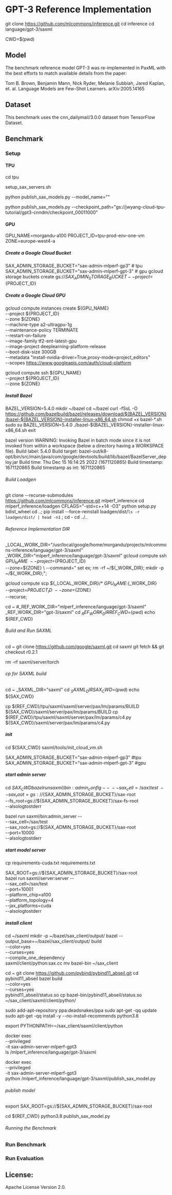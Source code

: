 # GPT-3 Reference Implementation

git clone https://github.com/mlcommons/inference.git
cd inference
cd language/gpt-3/saxml

CWD=$(pwd)

## Model
The benchmark reference model GPT-3 was re-implemented in PaxML with the best efforts to match available details from the paper:

Tom B. Brown, Benjamin Mann, Nick Ryder, Melanie Subbiah, Jared Kaplan, et. al. Language Models are Few-Shot Learners. arXiv:2005.14165

## Dataset
This benchmark uses the cnn_dailymail/3.0.0 dataset from TensorFlow Dataset.

## Benchmark

### Setup

#### TPU

cd tpu

setup_sax_servers.sh

python publish_sax_models.py --model_name=""

python publish_sax_models.py --checkpoint_path="gs://jwyang-cloud-tpu-tutorial/gpt3-cnndm/checkpoint_00011000"

#### GPU

GPU_NAME=morgandu-a100
PROJECT_ID=tpu-prod-env-one-vm
ZONE=europe-west4-a

##### Create a Google Cloud Bucket
SAX_ADMIN_STORAGE_BUCKET="sax-admin-mlperf-gp3" # tpu
SAX_ADMIN_STORAGE_BUCKET="sax-admin-mlperf-gpt-3" # gpu
gcloud storage buckets create gs://${SAX_ADMIN_STORAGE_BUCKET} --project=${PROJECT_ID}


##### Create a Google Cloud GPU
gcloud compute instances create ${GPU_NAME} \
   --project ${PROJECT_ID} \
   --zone ${ZONE} \
   --machine-type a2-ultragpu-1g \
   --maintenance-policy TERMINATE \
   --restart-on-failure \
   --image-family tf2-ent-latest-gpu \
   --image-project deeplearning-platform-release \
   --boot-disk-size 300GB \
   --metadata "install-nvidia-driver=True,proxy-mode=project_editors" \
   --scopes https://www.googleapis.com/auth/cloud-platform

gcloud compute ssh ${GPU_NAME} \
   --project ${PROJECT_ID} \
   --zone ${ZONE}


##### Install Bazel

BAZEL_VERSION=5.4.0
mkdir ~/bazel
cd ~/bazel
curl -fSsL -O https://github.com/bazelbuild/bazel/releases/download/${BAZEL_VERSION}/bazel-${BAZEL_VERSION}-installer-linux-x86_64.sh
chmod +x bazel-*.sh
sudo su
BAZEL_VERSION=5.4.0
./bazel-${BAZEL_VERSION}-installer-linux-x86_64.sh
exit

bazel version
WARNING: Invoking Bazel in batch mode since it is not invoked from within a workspace (below a directory having a WORKSPACE file).
Build label: 5.4.0
Build target: bazel-out/k8-opt/bin/src/main/java/com/google/devtools/build/lib/bazel/BazelServer_deploy.jar
Build time: Thu Dec 15 16:14:25 2022 (1671120865)
Build timestamp: 1671120865
Build timestamp as int: 1671120865


###### Build Loadgen
git clone --recurse-submodules https://github.com/mlcommons/inference.git mlperf_inference
cd mlperf_inference/loadgen
CFLAGS="-std=c++14 -O3" python setup.py bdist_wheel
cd ..; pip install --force-reinstall loadgen/dist/`ls -r loadgen/dist/ | head -n1` ; cd -
cd ../..


###### Reference Implementation DIR

_LOCAL_WORK_DIR="/usr/local/google/home/morgandu/projects/mlcommons-inference/language/gpt-3/saxml"
_WORK_DIR="mlperf_inference/language/gpt-3/saxml"
gcloud compute ssh ${GPU_NAME} \
    --project=${PROJECT_ID} \
    --zone=${ZONE} \
    --command="
      set ex;
      rm -rf ~/${_WORK_DIR};
      mkdir -p ~/${_WORK_DIR};";


gcloud compute scp ${_LOCAL_WORK_DIR}/* ${GPU_NAME}:${_WORK_DIR} \
    --project=${PROJECT_ID} \
    --zone=${ZONE} \
    --recurse;


cd ~
#_REF_WORK_DIR="mlperf_inference/language/gpt-3/saxml"
_REF_WORK_DIR="gpt-3/saxml"
cd ${_REF_WORK_DIR}
REF_CWD=$(pwd)
echo ${REF_CWD}


###### Build and Run SAXML
cd ~
git clone https://github.com/google/saxml.git
cd saxml
git fetch && git checkout r0.2.1

rm -rf saxml/server/torch

###### cp for SAXML build

cd ~
_SAXML_DIR="saxml"
cd ${_SAXML_DIR}
SAX_CWD=$(pwd)
echo ${SAX_CWD}


cp ${REF_CWD}/tpu/saxml/saxml/server/pax/lm/params/BUILD ${SAX_CWD}/saxml/server/pax/lm/params/BUILD
cp ${REF_CWD}/tpu/saxml/saxml/server/pax/lm/params/c4.py ${SAX_CWD}/saxml/server/pax/lm/params/c4.py


##### init
cd ${SAX_CWD}
saxml/tools/init_cloud_vm.sh

SAX_ADMIN_STORAGE_BUCKET="sax-admin-mlperf-gp3" #tpu
SAX_ADMIN_STORAGE_BUCKET="sax-admin-mlperf-gpt-3" #gpu

##### start admin server
cd ${SAX_CWD}
bazel run saxml/bin:admin_config -- \
  --sax_cell=/sax/test \
  --sax_root=gs://${SAX_ADMIN_STORAGE_BUCKET}/sax-root \
  --fs_root=gs://${SAX_ADMIN_STORAGE_BUCKET}/sax-fs-root \
  --alsologtostderr


bazel run saxml/bin:admin_server -- \
  --sax_cell=/sax/test \
  --sax_root=gs://${SAX_ADMIN_STORAGE_BUCKET}/sax-root \
  --port=10000 \
  --alsologtostderr

##### start model server
cp requirements-cuda.txt requirements.txt

SAX_ROOT=gs://${SAX_ADMIN_STORAGE_BUCKET}/sax-root \
bazel run saxml/server:server -- \
  --sax_cell=/sax/test \
  --port=10001 \
  --platform_chip=a100 \
  --platform_topology=4 \
  --jax_platforms=cuda \
  --alsologtostderr


##### install client

cd ~/saxml
mkdir -p ~/bazel/sax_client/output/
bazel --output_base=~/bazel/sax_client/output/ build \
        --color=yes \
        --curses=yes \
        --compile_one_dependency \
        saxml/client/python:sax.cc
mv bazel-bin ~/sax_client

cd ~
git clone https://github.com/pybind/pybind11_abseil.git
cd pybind11_abseil
bazel build \
        --color=yes \
        --curses=yes \
        pybind11_abseil/status.so
cp bazel-bin/pybind11_abseil/status.so ~/sax_client/saxml/client/python/

sudo add-apt-repository ppa:deadsnakes/ppa
sudo apt-get -qq update
sudo apt-get -qq install -y --no-install-recommends python3.8

export PYTHONPATH=~/sax_client/saxml/client/python


docker exec \
    --privileged \
    -it sax-admin-server-mlperf-gpt3 \
    ls /mlperf_inference/language/gpt-3/saxml


docker exec \
    --privileged \
    -it sax-admin-server-mlperf-gpt3 \
    python /mlperf_inference/language/gpt-3/saxml/publish_sax_model.py


###### publish model

export SAX_ROOT=gs://${SAX_ADMIN_STORAGE_BUCKET}/sax-root

cd ${REF_CWD}
python3.8 publish_sax_model.py


###### Running the Benchmark

### Run Benchmark

### Run Evaluation


## License:
Apache License Version 2.0.

